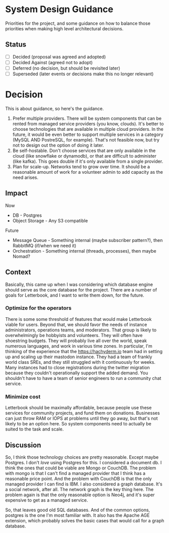 ﻿# System Design Guidance

Priorities for the project, and some guidance on how to balance those priorities when making high level architectural decisions.

## Status

- [ ] Decided (proposal was agreed and adopted)
- [ ] Decided Against (agreed not to adopt)
- [ ] Deferred (no decision, but should be revisited later)
- [ ] Superseded (later events or decisions make this no longer relevant)

# Decision

This is about guidance, so here's the guidance.

1. Prefer multiple providers. There will be system components that can be rented from managed service providers (you know, clouds). It's better to choose technologies that are available in multiple cloud providers. In the future, it would be even better to support multiple services in a category (MySQL AND PostreSQL, for example). That's not feasible now, but try not to design out the option of doing it later. 
2. Be self-hostable. Don't choose services that are only available in the cloud (like snowflake or dynamodb), or that are difficult to administer (like kafka). This goes double if it's only available from a single provider.
3. Plan for scale-up. Networks tend to grow over time. It should be a reasonable amount of work for a volunteer admin to add capacity as the need arises.


## Impact

Now
* DB - Postgres
* Object Storage - Any S3 compatible

Future
* Message Queue - Something internal (maybe subscriber pattern?), then RabbitMQ (if/when we need it)
* Orchestration - Something internal (threads, processes), then maybe Nomad?

## Context

Basically, this came up when I was considering which database engine should serve as the core database for the project. There are a number of goals for Letterbook, and I want to write them down, for the future.

### Optimize for the operators

There is some some threshold of features that would make Letterbook viable for users. Beyond that, we should favor the needs of instance administrators, operations teams, and moderators. That group is likely to overwhelmingly be hobbyists and volunteers. They will often have shoestring budgets. They will probably live all over the world, speak numerous languages, and work in various time zones. In particular, I'm thinking of the experience that the https://hachyderm.io team had in setting up and scaling up their mastodon instance. They had a team of frankly world class SREs, and they still struggled with it continuously for weeks. Many instances had to close registrations during the twitter migration because they couldn't operationally support the added demand. You shouldn't have to have a team of senior engineers to run a community chat service.

### Minimize cost

Letterbook should be maximally affordable, because people use these services for community projects, and fund them on donations. Businesses can just throw RAM or IOPS at problems until they go away, but that's not likely to be an option here. So system components need to actually be suited to the task and scale.


## Discussion

So, I think those technology choices are pretty reasonable. Except maybe Postgres. I don't *love* using Postgres for this. I considered a document db. I think the ones that could be viable are Mongo or CouchDB. The problem with mongo is that I can't find a managed provider that I think has a reasonable price point. And the problem with CouchDB is that the only managed provider I can find is IBM. I also considered a graph database. It's a social network, after all. The network graph is the key thing here. The problem again is that the only reasonable option is Neo4j, and it's super expensive to get as a managed service.

So, that leaves good old SQL databases. And of the common options, postgres is the one I'm most familiar with. It also has the Apache AGE extension, which probably solves the basic cases that would call for a graph database.